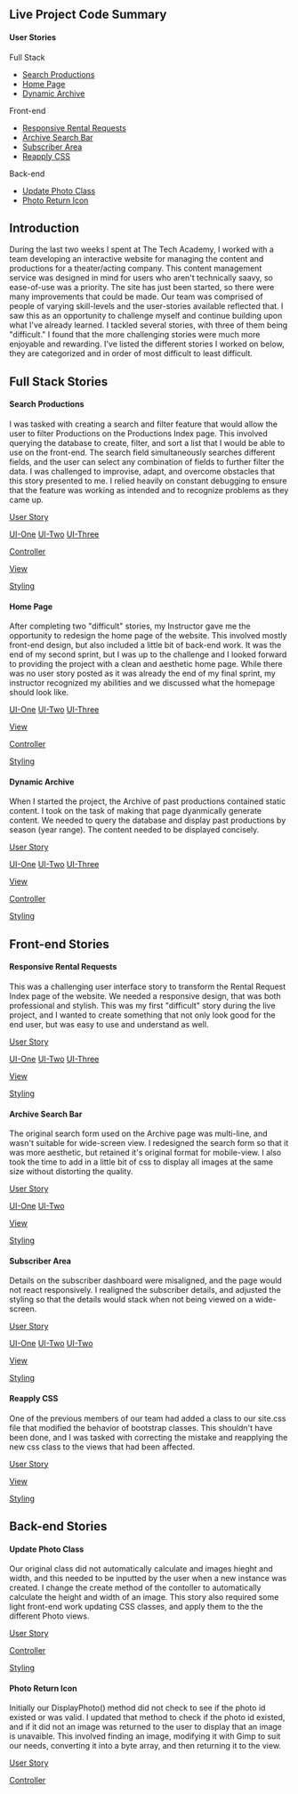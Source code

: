 ## Live Project Code Summary

#### User Stories
Full Stack 
  * [Search Productions](#search-productions) 
  * [Home Page](#home-page)
  * [Dynamic Archive](#dynamic-archive)

Front-end
  * [Responsive Rental Requests](#responsive-rental-requests)
  * [Archive Search Bar](#archive-search-bar)
  * [Subscriber Area](#subscriber-area)
  * [Reapply CSS](#reapply-css)

Back-end
  * [Update Photo Class](#update-photo-class)
  * [Photo Return Icon](#photo-return-icon)


## Introduction

During the last two weeks I spent at The Tech Academy, I worked with a team developing an interactive website for managing the content and productions for a theater/acting company. This content management service was designed in mind for users who aren't technically saavy, so ease-of-use was a priority. The site has just been started, so there were many improvements that could be made. Our team was comprised of people of varying skill-levels and the user-stories available reflected that. I saw this as an opportunity to challenge myself and continue building upon what I've already learned. I tackled several stories, with three of them being "difficult." I found that the more challenging stories were much more enjoyable and rewarding. I've listed the different stories I worked on below, they are categorized and in order of most difficult to least difficult.


## Full Stack Stories

#### Search Productions
I was tasked with creating a search and filter feature that would allow the user to filter Productions on the Productions Index page. 
This involved querying the database to create, filter, and sort a list that I would be able to use on the front-end. The search field
simultaneously searches different fields, and the user can select any combination of fields to further filter the data. I was challenged to improvise, adapt, and overcome obstacles that this story presented to me. I relied heavily on constant debugging to ensure that the feature was working as intended and to recognize problems as they came up.

[User Story](Projects/Productions-Search-Feature/User-Story.png?raw=true)

[UI-One](Projects/Productions-Search-Feature/Search-Feature-1.png?raw=true) [UI-Two](Projects/Productions-Search-Feature/Search-Feature-2.png?raw=true) [UI-Three](Projects/Productions-Search-Feature/Search-Feature-3.png?raw=true)

[Controller](Projects/Productions-Search-Feature/controller.md)

[View](Projects/Productions-Search-Feature/View.md)

[Styling](Projects/Productions-Search-Feature/css.md)

#### Home Page
After completing two "difficult" stories, my Instructor gave me the opportunity to redesign the home page of the website. This involved mostly front-end design, but also included a little bit of back-end work. It was the end of my second sprint, but I was up to the challenge and I looked forward to providing the project with a clean and aesthetic home page. While there was no user story posted as it was already the end of my final sprint, my instructor recognized my abilities and we discussed what the homepage should look like.

[UI-One](Projects/Home-Page/Home-Page-1.png?raw=true) [UI-Two](Projects/Home-Page/Home-Page-2.png?raw=true) [UI-Three](Projects/Home-Page/Home-Page-3.png?raw=true)

[View](Projects/Home-Page/view.md)

[Controller](Projects/Home-Page/controller.md)

[Styling](Projects/Home-Page/css.md)

#### Dynamic Archive
When I started the project, the Archive of past productions contained static content. I took on the task of making that page dyanmically generate content. We needed to query the database and display past productions by season (year range). The content needed to be displayed concisely.

[User Story](Projects/Dynamic-Archive/User-Story.png?raw=true)

[UI-One](Projects/Dynamic-Archive/Dynamic-Archive-1.png?raw=true) [UI-Two](Projects/Dynamic-Archive/Dynamic-Archive-2.png?raw=true) [UI-Three](Projects/Dynamic-Archive/Dynamic-Archive-3.png?raw=true)

[View](Projects/Dynamic-Archive/view.md)

[Controller](Projects/Dynamic-Archive/controller.md)

[Styling](Projects/Dynamic-Archive/css.md)


## Front-end Stories

#### Responsive Rental Requests
This was a challenging user interface story to transform the Rental Request Index page of the website. We needed a responsive design, that was both professional and stylish. This was my first "difficult" story during the live project, and I wanted to create something that not only look good for the end user, but was easy to use and understand as well.

[User Story](Projects/Responsive-Rental-Request/User-Story.png?raw=true)

[UI-One](Projects/Responsive-Rental-Request/Responsive-Rental-Request-1.png?raw=true) [UI-Two](Projects/Responsive-Rental-Request/Responsive-Rental-Request-2.png?raw=true) [UI-Three](Projects/Responsive-Rental-Request/Responsive-Rental-Request-3.png?raw=true)

[View](Projects/Responsive-Rental-Request/view.md)

[Styling](Projects/Responsive-Rental-Request/css.md)

#### Archive Search Bar
The original search form used on the Archive page was multi-line, and wasn't suitable for wide-screen view. I redesigned the search form so that it was more aesthetic, but retained it's original format for mobile-view. I also took the time to add in a little bit of css to display all images at the same size without distorting the quality.

[User Story](Projects/Archive-Search-Bar/User-Story.png?raw=true)

[UI-One](Projects/Archive-Search-Bar/Archive-Search-Bar-1.png?raw=true) [UI-Two](Projects/Archive-Search-Bar/Archive-Search-Bar-2.png?raw=true)

[View](Projects/Archive-Search-Bar/view.md)

[Styling](Projects/Archive-Search-Bar/css.md)

#### Subscriber Area
Details on the subscriber dashboard were misaligned, and the page would not react responsively. I realigned the subscriber details, and adjusted the styling so that the details would stack when not being viewed on a wide-screen.

[User Story](Projects/Subscriber-Area/User-Story.png?raw=true)

[UI-One](Projects/Subscriber-Area/Subscriber-Area-1.png?raw=true) [UI-Two](Projects/Subscriber-Area/Subscriber-Area-2.png?raw=true) [UI-Two](Projects/Subscriber-Area/Subscriber-Area-3.png?raw=true)

[View](Projects/Subscriber-Area/view.md)

[Styling](Projects/Subscriber-Area/css.md)

#### Reapply CSS
One of the previous members of our team had added a class to our site.css file that modified the behavior of bootstrap classes. This shouldn't have been done, and I was tasked with correcting the mistake and reapplying the new css class to the views that had been affected.

[User Story](Projects/Reapply-CSS/User-Story.png?raw=true)

[View](Projects/Reapply-CSS/view.md)

[Styling](Projects/Reapply-CSS/css.md)



## Back-end Stories

#### Update Photo Class
Our original class did not automatically calculate and images hieght and width, and this needed to be inputted by the user when a new instance was created. I change the create method of the contoller to automatically calculate the height and width of an image. This story also required some light front-end work updating CSS classes, and apply them to the the different Photo views.

[User Story](Projects/Update-Photo-Class/User-Story.png?raw=true)

[Controller](Projects/Update-Photo-Class/controller.md)

[Styling](Projects/Update-Photo-Class/css.md)

#### Photo Return Icon
Initially our DisplayPhoto() method did not check to see if the photo id existed or was valid. I updated that method to check if the photo id existed, and if it did not an image was returned to the user to display that an image is unavaible. This involved finding an image, modifying it with Gimp to suit our needs, converting it into a byte array, and then returning it to the view.

[User Story](Projects/Photo-Return-Icon/User-Story.png?raw=true)

[Controller](Projects/Photo-Return-Icon/controller.md)


